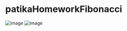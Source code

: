 # patikaHomeworkFibonacci

![image](https://user-images.githubusercontent.com/69572868/199311395-1b9f0ed3-8039-4d65-9000-4f6f7f736633.png)
![image](https://user-images.githubusercontent.com/69572868/199311493-4f45e0f2-0b34-4925-b79f-a41aa41fd55c.png)
